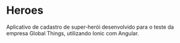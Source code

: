 # Heroes

Aplicativo de cadastro de super-herói desenvolvido para o teste da empresa Global Things, utilizando Ionic com Angular.
